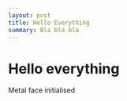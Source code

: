 ```yaml
---
layout: post
title: Hello Everything
summary: Bla bla bla
---
```


# Hello everything

Metal face initialised
